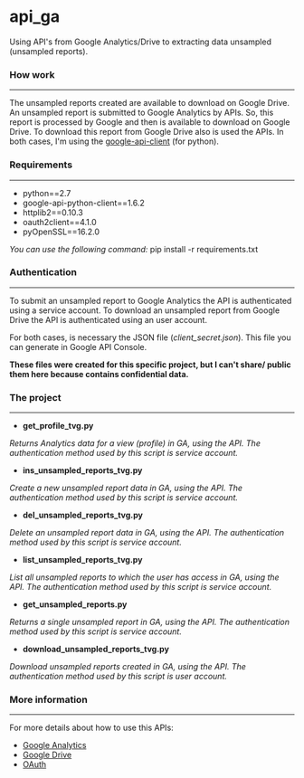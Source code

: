 # api_ga
Using API's from Google Analytics/Drive to extracting data unsampled
(unsampled reports).

### How work
-------------
The unsampled reports created are available to download on Google Drive.
An unsampled report is submitted to Google Analytics by APIs.
So, this report is processed by Google and then is available to download
on Google Drive.
To download this report from Google Drive also is used the APIs.
In both cases, I'm using the [google-api-client](https://github.com/google/google-api-python-client) (for python).

### Requirements
----------------
- python==2.7
- google-api-python-client==1.6.2
- httplib2==0.10.3
- oauth2client==4.1.0
- pyOpenSSL==16.2.0

_You can use the following command:_ pip install -r requirements.txt

### Authentication
------------------
To submit an unsampled report to Google Analytics the API is
authenticated using a service account.
To download an unsampled report from Google Drive the API is
authenticated using an user account.

For both cases, is necessary the JSON file (_client_secret.json_).
This file you can generate in Google API Console.

__These files were created for this specific project, but I can't share/
public them here because contains confidential data.__

### The project
---------------
- __get_profile_tvg.py__

_Returns Analytics data for a view (profile) in GA, using the API.
The authentication method used by this script is service account._

- __ins_unsampled_reports_tvg.py__

_Create a new unsampled report data in GA, using the API.
The authentication method used by this script is service account._

- __del_unsampled_reports_tvg.py__

_Delete an unsampled report data in GA, using the API.
The authentication method used by this script is service account._

- __list_unsampled_reports_tvg.py__

_List all unsampled reports to which the user has access in GA, using the API.
The authentication method used by this script is service account._

- __get_unsampled_reports.py__

_Returns a single unsampled report in GA, using the API.
The authentication method used by this script is service account._

- __download_unsampled_reports_tvg.py__

_Download unsampled reports created in GA, using the API.
The authentication method used by this script is user account._

### More information
--------------------
For more details about how to use this APIs:
- [Google Analytics](https://developers.google.com/analytics/)
- [Google Drive](https://developers.google.com/drive/v3/web/about-sdk)
- [OAuth](https://developers.google.com/api-client-library/python/guide/aaa_oauth)